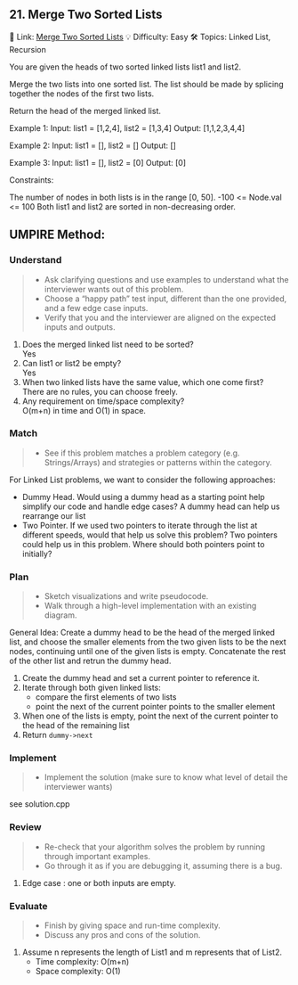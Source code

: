 ## 21. Merge Two Sorted Lists
🔗 Link: [Merge Two Sorted Lists](https://leetcode.com/problems/merge-two-sorted-lists/description/)
💡 Difficulty: Easy
🛠️ Topics: Linked List, Recursion

You are given the heads of two sorted linked lists list1 and list2.

Merge the two lists into one sorted list. The list should be made by splicing together the nodes of the first two lists.

Return the head of the merged linked list.

Example 1:
Input: list1 = [1,2,4], list2 = [1,3,4]
Output: [1,1,2,3,4,4]

Example 2:
Input: list1 = [], list2 = []
Output: []

Example 3:
Input: list1 = [], list2 = [0]
Output: [0]

Constraints:

The number of nodes in both lists is in the range [0, 50].
-100 <= Node.val <= 100
Both list1 and list2 are sorted in non-decreasing order.

## UMPIRE Method:

### Understand
> - Ask clarifying questions and use examples to understand what the interviewer wants out of this problem.
> - Choose a “happy path” test input, different than the one provided, and a few edge case inputs.
> - Verify that you and the interviewer are aligned on the expected inputs and outputs.
1. Does the merged linked list need to be sorted?  
   Yes
2. Can list1 or list2 be empty?  
   Yes
3. When two linked lists have the same value, which one come first?  
   There are no rules, you can choose freely.
4. Any requirement on time/space complexity?  
   O(m+n) in time and O(1) in space.
### Match
> - See if this problem matches a problem category (e.g. Strings/Arrays) and strategies or patterns within the category.

For Linked List problems, we want to consider the following approaches:

- Dummy Head. Would using a dummy head as a starting point help simplify our code and handle edge cases? A dummy head can help us rearrange our list  
- Two Pointer. If we used two pointers to iterate through the list at different speeds, would that help us solve this problem? Two pointers could help us in this problem. Where should both pointers point to initially?
   
### Plan
> - Sketch visualizations and write pseudocode.
> - Walk through a high-level implementation with an existing diagram.

General Idea: Create a dummy head to be the head of the merged linked list, and choose the smaller elements from the two given lists to be the next nodes, continuing until one of the given lists is empty. Concatenate the rest of the other list and retrun the dummy head. 
1. Create the dummy head and set a current pointer to reference it. 
2. Iterate through both given linked lists:
   - compare the first elements of two lists
   - point the next of the current pointer points to the smaller element
3. When one of the lists is empty, point the next of the current pointer to the head of the remaining list
4. Return `dummy->next`

### Implement
> - Implement the solution (make sure to know what level of detail the interviewer wants)  

see solution.cpp
### Review
> - Re-check that your algorithm solves the problem by running through important examples.
> - Go through it as if you are debugging it, assuming there is a bug.

1. Edge case : one or both inputs are empty.
### Evaluate
> - Finish by giving space and run-time complexity.
> - Discuss any pros and cons of the solution.
1. Assume n represents the length of List1 and m represents that of List2.
   - Time complexity: O(m+n)
   - Space complexity: O(1)

